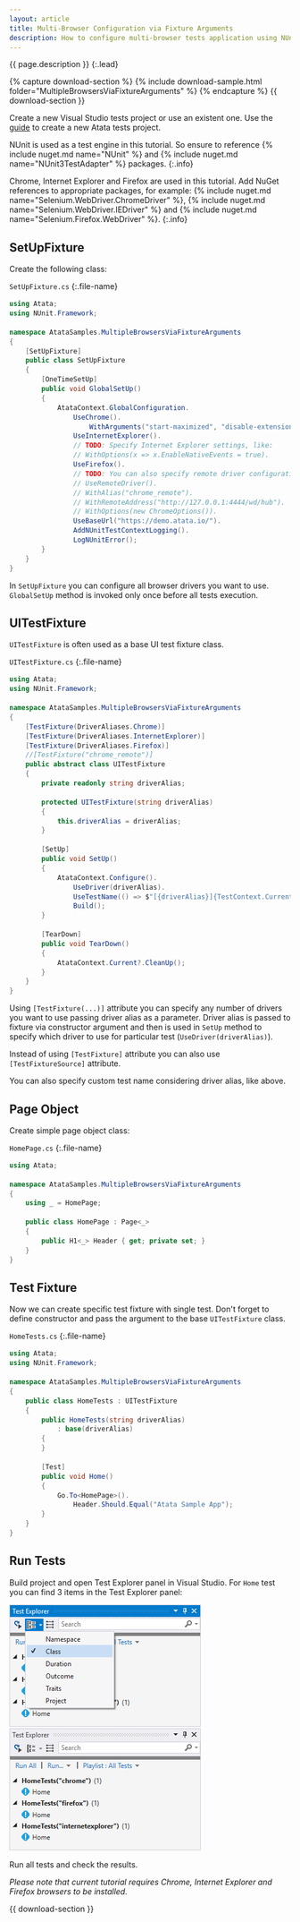 ```yaml
---
layout: article
title: Multi-Browser Configuration via Fixture Arguments
description: How to configure multi-browser tests application using NUnit fixture arguments.
---
```


{{ page.description }}
{:.lead}

{% capture download-section %}
{% include download-sample.html folder="MultipleBrowsersViaFixtureArguments" %}
{% endcapture %}
{{ download-section }}

Create a new Visual Studio tests project or use an existent one.
Use the [guide](/getting-started/#installation) to create a new Atata tests project.

NUnit is used as a test engine in this tutorial. So ensure to reference {% include nuget.md name="NUnit" %} and {% include nuget.md name="NUnit3TestAdapter" %} packages.
{:.info}

Chrome, Internet Explorer and Firefox are used in this tutorial. Add NuGet references to appropriate packages, for example: {% include nuget.md name="Selenium.WebDriver.ChromeDriver" %}, {% include nuget.md name="Selenium.WebDriver.IEDriver" %} and {% include nuget.md name="Selenium.Firefox.WebDriver" %}.
{:.info}

## SetUpFixture

Create the following class:

`SetUpFixture.cs`
{:.file-name}

```cs
using Atata;
using NUnit.Framework;

namespace AtataSamples.MultipleBrowsersViaFixtureArguments
{
    [SetUpFixture]
    public class SetUpFixture
    {
        [OneTimeSetUp]
        public void GlobalSetUp()
        {
            AtataContext.GlobalConfiguration.
                UseChrome().
                    WithArguments("start-maximized", "disable-extensions").
                UseInternetExplorer().
                // TODO: Specify Internet Explorer settings, like:
                // WithOptions(x => x.EnableNativeEvents = true).
                UseFirefox().
                // TODO: You can also specify remote driver configuration(s):
                // UseRemoteDriver().
                // WithAlias("chrome_remote").
                // WithRemoteAddress("http://127.0.0.1:4444/wd/hub").
                // WithOptions(new ChromeOptions()).
                UseBaseUrl("https://demo.atata.io/").
                AddNUnitTestContextLogging().
                LogNUnitError();
        }
    }
}
```

In `SetUpFixture` you can configure all browser drivers you want to use. `GlobalSetUp` method is invoked only once before all tests execution.

## UITestFixture

`UITestFixture` is often used as a base UI test fixture class.

`UITestFixture.cs`
{:.file-name}

```cs
using Atata;
using NUnit.Framework;

namespace AtataSamples.MultipleBrowsersViaFixtureArguments
{
    [TestFixture(DriverAliases.Chrome)]
    [TestFixture(DriverAliases.InternetExplorer)]
    [TestFixture(DriverAliases.Firefox)]
    //[TestFixture("chrome_remote")]
    public abstract class UITestFixture
    {
        private readonly string driverAlias;

        protected UITestFixture(string driverAlias)
        {
            this.driverAlias = driverAlias;
        }

        [SetUp]
        public void SetUp()
        {
            AtataContext.Configure().
                UseDriver(driverAlias).
                UseTestName(() => $"[{driverAlias}]{TestContext.CurrentContext.Test.Name}").
                Build();
        }

        [TearDown]
        public void TearDown()
        {
            AtataContext.Current?.CleanUp();
        }
    }
}
```

Using `[TestFixture(...)]` attribute you can specify any number of drivers you want to use passing driver alias as a parameter.
Driver alias is passed to fixture via constructor argument and then is used in `SetUp` method to specify which driver to use for particular test (`UseDriver(driverAlias)`).

Instead of using `[TestFixture]` attribute you can also use `[TestFixtureSource]` attribute.

You can also specify custom test name considering driver alias, like above.

## Page Object

Create simple page object class:

`HomePage.cs`
{:.file-name}

```cs
using Atata;

namespace AtataSamples.MultipleBrowsersViaFixtureArguments
{
    using _ = HomePage;

    public class HomePage : Page<_>
    {
        public H1<_> Header { get; private set; }
    }
}
```

## Test Fixture

Now we can create specific test fixture with single test. Don't forget to define constructor and pass the argument to the base `UITestFixture` class.

`HomeTests.cs`
{:.file-name}

```cs
using Atata;
using NUnit.Framework;

namespace AtataSamples.MultipleBrowsersViaFixtureArguments
{
    public class HomeTests : UITestFixture
    {
        public HomeTests(string driverAlias)
            : base(driverAlias)
        {
        }

        [Test]
        public void Home()
        {
            Go.To<HomePage>().
                Header.Should.Equal("Atata Sample App");
        }
    }
}
```

## Run Tests

Build project and open Test Explorer panel in Visual Studio. For `Home` test you can find 3 items in the Test Explorer panel:

![Test Explorer: group by class](test-explorer-group-by-class.png)
![Test Explorer: tests](test-explorer-tests.png)

Run all tests and check the results.

*Please note that current tutorial requires Chrome, Internet Explorer and Firefox browsers to be installed.*

{{ download-section }}
